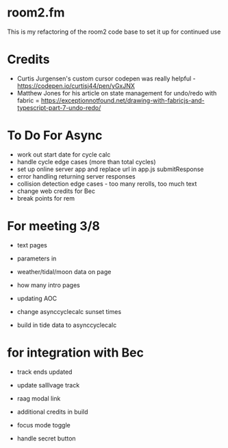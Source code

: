 # room2.fm

This is my refactoring of the room2 code base to set it up for continued use

# Credits
 - Curtis Jurgensen's custom cursor codepen was really helpful - https://codepen.io/curtisj44/pen/yGxJNX
 - Matthew Jones for his article on state management for undo/redo with fabric = https://exceptionnotfound.net/drawing-with-fabricjs-and-typescript-part-7-undo-redo/

# To Do For Async
- work out start date for cycle calc
- handle cycle edge cases (more than total cycles)
- set up online server app and replace url in app.js submitResponse
- error handling returning server responses
- collision detection edge cases - too many rerolls, too much text
- change web credits for Bec
- break points for rem

# For meeting 3/8
- text pages
- parameters in
- weather/tidal/moon data on page
- how many intro pages
- updating AOC

- change asynccyclecalc sunset times
- build in tide data to asynccyclecalc

# for integration with Bec
- track ends updated



- update salllvage track
- raag modal link
- additional credits in build
- focus mode toggle
- handle secret button

